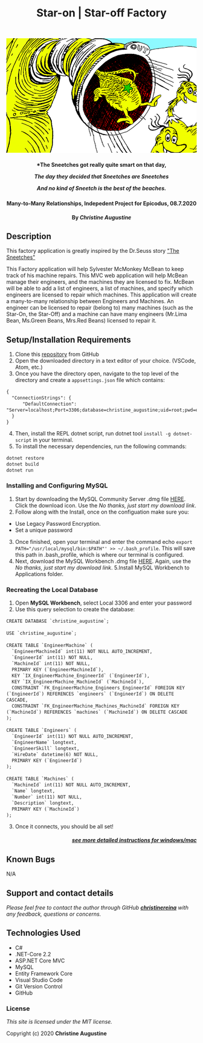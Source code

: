# <h1 align = "center"> Star-on | Star-off Factory

<img align = "center">

![Preview](./Factory/wwwroot/img/machine.png)


<h4 align = "center"> *The Sneetches got really quite smart on that day,

*The day they decided that Sneetches are Sneetches*

*And no kind of Sneetch is the best of the beaches.*

##### <h4 align = "center">  Many-to-Many Relationships, Indepedent Project for Epicodus, 08.7.2020

#### <h4 align = "center"> By _**Christine Augustine**_

## Description

This factory application is greatly inspired by the Dr.Seuss story ["The Sneetches"](https://www.seussville.com/book/43167/the-sneetches-and-other-stories/)

This Factory application will help Sylvester McMonkey McBean to keep track of his machine repairs. This MVC web application will help McBean manage their engineers, and the machines they are licensed to fix. McBean will be able to add a list of engineers, a list of machines, and specify which engineers are licensed to repair which machines. This application will create a many-to-many relationship between Engineers and Machines. An engineer can be licensed to repair (belong to) many machines (such as the Star-On, the Star-Off) and a machine can have many engineers (Mr.Lima Bean, Ms.Green Beans, Mrs.Red Beans) licensed to repair it.

## Setup/Installation Requirements 

1. Clone this [repository](https://github.com/christinereina/Factory.Solution) from GitHub
2. Open the downloaded directory in a text editor of your choice. (VSCode, Atom, etc.)
3. Once you have the directory open, navigate to the top level of the directory and create a `appsettings.json` file which contains:
```
{
  "ConnectionStrings": {
      "DefaultConnection": "Server=localhost;Port=3306;database=christine_augustine;uid=root;pwd=epicodus;"
  }
}
```
4. Then, install the REPL dotnet script, run dotnet tool `install -g dotnet-script` in your terminal.
5. To install the necessary dependencies, run the following commands:
```
dotnet restore
dotnet build
dotnet run
```
### Installing and Configuring MySQL

1. Start by downloading the MySQL Community Server .dmg file [HERE](https://dev.mysql.com/downloads/file/?id=484914). Click the download icon. Use the *No thanks, just start my download link*.
2. Follow along with the Install, once on the configuation make sure you:
- Use Legacy Password Encryption.
- Set a unique password
3. Once finished, open your terminal and enter the command echo `export PATH="/usr/local/mysql/bin:$PATH"' >> ~/.bash_profile`. This will save this path in .bash_profile, which is where our terminal is configured.
4. Next, download the MySQL Workbench .dmg file [HERE](https://dev.mysql.com/downloads/file/?id=484391). Again, use the *No thanks, just start my download link*.
5.Install MySQL Workbench to Applications folder.

### Recreating the Local Database

1. Open **MySQL Workbench**, select Local 3306 and enter your password
2. Use this query selection to create the database:
```
CREATE DATABASE `christine_augustine`; 

USE `christine_augustine`;

CREATE TABLE `EngineerMachine` (
  `EngineerMachineId` int(11) NOT NULL AUTO_INCREMENT,
  `EngineerId` int(11) NOT NULL,
  `MachineId` int(11) NOT NULL,
  PRIMARY KEY (`EngineerMachineId`),
  KEY `IX_EngineerMachine_EngineerId` (`EngineerId`),
  KEY `IX_EngineerMachine_MachineId` (`MachineId`),
  CONSTRAINT `FK_EngineerMachine_Engineers_EngineerId` FOREIGN KEY (`EngineerId`) REFERENCES `engineers` (`EngineerId`) ON DELETE CASCADE,
  CONSTRAINT `FK_EngineerMachine_Machines_MachineId` FOREIGN KEY (`MachineId`) REFERENCES `machines` (`MachineId`) ON DELETE CASCADE
);

CREATE TABLE `Engineers` (
  `EngineerId` int(11) NOT NULL AUTO_INCREMENT,
  `EngineerName` longtext,
  `EngineerSkill` longtext,
  `HireDate` datetime(6) NOT NULL,
  PRIMARY KEY (`EngineerId`)
);

CREATE TABLE `Machines` (
  `MachineId` int(11) NOT NULL AUTO_INCREMENT,
  `Name` longtext,
  `Number` int(11) NOT NULL,
  `Description` longtext,
  PRIMARY KEY (`MachineId`)
);

```
3. Once it connects, you should be all set!

<h5 align = "right">

[see more detailed instructions for windows/mac](https://www.learnhowtoprogram.com/c-and-net/getting-started-with-c/installing-and-configuring-mysql) 

<!-- ## Specifications

User is greeted with a splash Welcome page. 

| Behavior   |   Input   |  Output | 
|----------|:-------------:|------:| -->

## Known Bugs

N/A

## Support and contact details

_Please feel free to contact the author through GitHub **[christinereina](https://github.com/christinereina)** with any feedback, questions or concerns._


## Technologies Used

* C# 
* .NET-Core 2.2
* ASP.NET Core MVC
* MySQL
* Entity Framework Core
* Visual Studio Code
* Git Version Control 
* GitHub

### License

*This site is licensed under the MIT license.*

Copyright (c) 2020 **Christine Augustine**